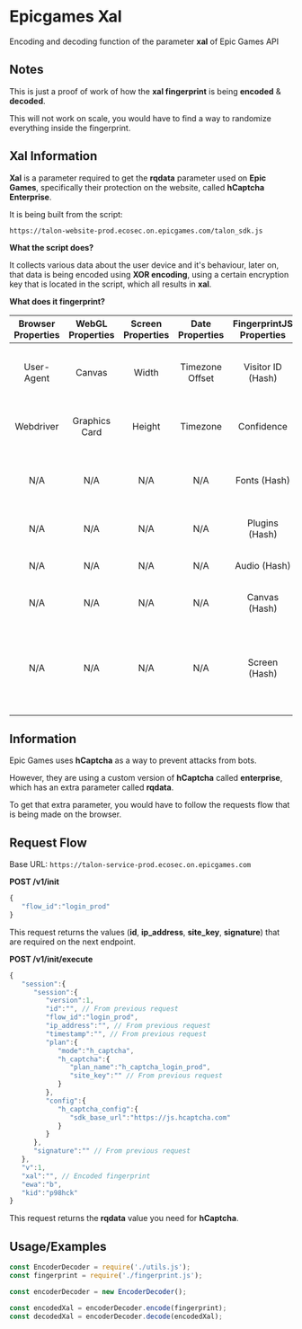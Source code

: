 
# Epicgames Xal

Encoding and decoding function of the parameter **xal** of Epic Games API

## Notes

This is just a proof of work of how the **xal fingerprint** is being **encoded** & **decoded**.

This will not work on scale, you would have to find a way to randomize everything inside the fingerprint.
## Xal Information

**Xal** is a parameter required to get the **rqdata** parameter used on **Epic Games**, specifically their protection on the website, called **hCaptcha Enterprise**.

It is being built from the script:

`https://talon-website-prod.ecosec.on.epicgames.com/talon_sdk.js`

**What the script does?**

It collects various data about the user device and it's behaviour, later on, that data is being encoded using **XOR encoding**, using a certain encryption key that is located in the script, which all results in **xal**.


**What does it fingerprint?**

| Browser Properties | WebGL Properties    | Screen Properties    | Date Properties    | FingerprintJS Properties    | Motion Events   | 
| :---:   | :---: | :---: | :---: | :---: | :---: |
| User-Agent | Canvas   | Width   | Timezone Offset | Visitor ID (Hash) | Mouse Movements (Timestamp, X Position, Y Position)
| Webdriver | Graphics Card   | Height   | Timezone | Confidence | Mouse Up (Timestamp, X Position, Y Position)
| N/A | N/A | N/A | N/A | Fonts (Hash) | Mouse Down (Timestamp, X Position, Y Position) |
| N/A | N/A | N/A | N/A | Plugins (Hash) | Touch Events (for mobile) |
| N/A | N/A | N/A | N/A | Audio (Hash) | Keyboard Up (Timestamp)  |
| N/A | N/A | N/A  | N/A | Canvas (Hash) | Keyboard Down (Timestamp) |
| N/A | N/A | N/A | N/A | Screen (Hash) | Resize Events - if you resized the browser window (Timestamp, Width, Height) |


## Information

Epic Games uses **hCaptcha** as a way to prevent attacks from bots.

However, they are using a custom version of **hCaptcha** called **enterprise**, which has an extra parameter called **rqdata**.

To get that extra parameter, you would have to follow the requests flow that is being made on the browser.

## Request Flow

Base URL: `https://talon-service-prod.ecosec.on.epicgames.com`

**POST /v1/init**
```javascript
{
   "flow_id":"login_prod"
}
```

This request returns the values (**id**, **ip_address**, **site_key**, **signature**) that are required on the next endpoint.

**POST /v1/init/execute**
```javascript
{
   "session":{
      "session":{
         "version":1,
         "id":"", // From previous request
         "flow_id":"login_prod",
         "ip_address":"", // From previous request
         "timestamp":"", // From previous request
         "plan":{
            "mode":"h_captcha",
            "h_captcha":{
               "plan_name":"h_captcha_login_prod",
               "site_key":"" // From previous request
            }
         },
         "config":{
            "h_captcha_config":{
               "sdk_base_url":"https://js.hcaptcha.com"
            }
         }
      },
      "signature":"" // From previous request
   },
   "v":1,
   "xal":"", // Encoded fingerprint 
   "ewa":"b",
   "kid":"p98hck"
}
```

This request returns the **rqdata** value you need for **hCaptcha**.
## Usage/Examples

```javascript
const EncoderDecoder = require('./utils.js');
const fingerprint = require('./fingerprint.js');

const encoderDecoder = new EncoderDecoder();

const encodedXal = encoderDecoder.encode(fingerprint);
const decodedXal = encoderDecoder.decode(encodedXal);
```
